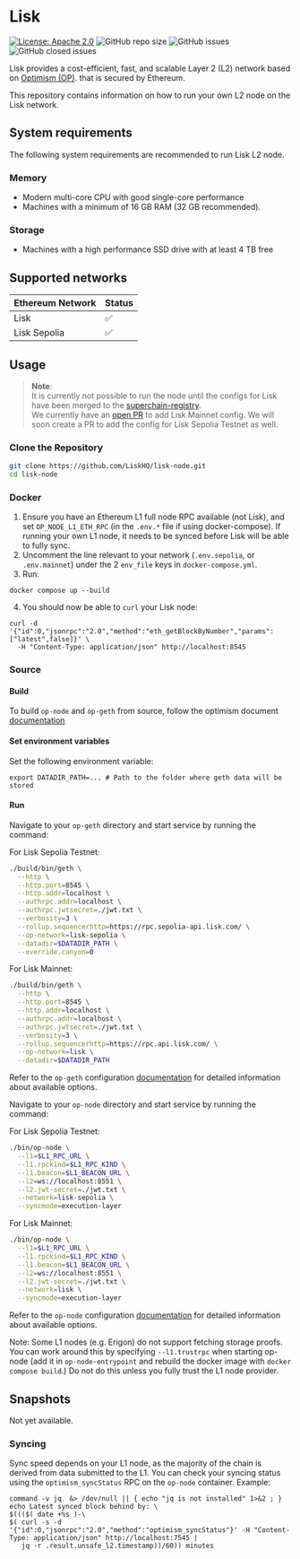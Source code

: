 # Lisk

[![License: Apache 2.0](https://img.shields.io/badge/License-Apache%202.0-blue.svg)](http://www.apache.org/licenses/LICENSE-2.0)
![GitHub repo size](https://img.shields.io/github/repo-size/liskhq/lisk-node)
![GitHub issues](https://img.shields.io/github/issues-raw/liskhq/lisk-node)
![GitHub closed issues](https://img.shields.io/github/issues-closed-raw/liskhq/lisk-node)

Lisk provides a cost-efficient, fast, and scalable Layer 2 (L2) network based on [Optimism (OP)](https://stack.optimism.io/). that is secured by Ethereum.

This repository contains information on how to run your own L2 node on the Lisk network.

## System requirements

The following system requirements are recommended to run Lisk L2 node.

### Memory

- Modern multi-core CPU with good single-core performance
- Machines with a minimum of 16 GB RAM (32 GB recommended).

### Storage

- Machines with a high performance SSD drive with at least 4 TB free

## Supported networks

| Ethereum Network | Status |
| ---------------- | ------ |
| Lisk             | ✅     |
| Lisk Sepolia     | ✅     |

## Usage

> **Note**:
> <br>It is currently not possible to run the node until the configs for Lisk have been merged to the [superchain-registry](https://github.com/ethereum-optimism/superchain-registry).
> <br>We currently have an [open PR](https://github.com/ethereum-optimism/superchain-registry/pull/234) to add Lisk Mainnet config. We will soon create a PR to add the config for Lisk Sepolia Testnet as well.

### Clone the Repository

```sh
git clone https://github.com/LiskHQ/lisk-node.git
cd lisk-node
```

### Docker

1. Ensure you have an Ethereum L1 full node RPC available (not Lisk), and set `OP_NODE_L1_ETH_RPC` (in the `.env.*` file if using docker-compose). If running your own L1 node, it needs to be synced before Lisk will be able to fully sync.
2. Uncomment the line relevant to your network (`.env.sepolia`, or `.env.mainnet`) under the 2 `env_file` keys in `docker-compose.yml`.
3. Run:

```
docker compose up --build
```

4. You should now be able to `curl` your Lisk node:

```
curl -d '{"id":0,"jsonrpc":"2.0","method":"eth_getBlockByNumber","params":["latest",false]}' \
  -H "Content-Type: application/json" http://localhost:8545
```

### Source

#### Build

To build `op-node` and `op-geth` from source, follow the optimism document [documentation](https://docs.optimism.io/builders/node-operators/tutorials/node-from-source)

#### Set environment variables

Set the following environment variable:

```
export DATADIR_PATH=... # Path to the folder where geth data will be stored
```

#### Run

Navigate to your `op-geth` directory and start service by running the command:

For Lisk Sepolia Testnet:

```sh
./build/bin/geth \
  --http \
  --http.port=8545 \
  --http.addr=localhost \
  --authrpc.addr=localhost \
  --authrpc.jwtsecret=./jwt.txt \
  --verbosity=3 \
  --rollup.sequencerhttp=https://rpc.sepolia-api.lisk.com/ \
  --op-network=lisk-sepolia \
  --datadir=$DATADIR_PATH \
  --override.canyon=0
```

For Lisk Mainnet:

```sh
./build/bin/geth \
  --http \
  --http.port=8545 \
  --http.addr=localhost \
  --authrpc.addr=localhost \
  --authrpc.jwtsecret=./jwt.txt \
  --verbosity=3 \
  --rollup.sequencerhttp=https://rpc.api.lisk.com/ \
  --op-network=lisk \
  --datadir=$DATADIR_PATH
```

Refer to the `op-geth` configuration [documentation](https://docs.optimism.io/builders/node-operators/management/configuration#op-geth) for detailed information about available options.

Navigate to your `op-node` directory and start service by running the command:

For Lisk Sepolia Testnet:

```sh
./bin/op-node \
  --l1=$L1_RPC_URL \
  --l1.rpckind=$L1_RPC_KIND \
  --l1.beacon=$L1_BEACON_URL \
  --l2=ws://localhost:8551 \
  --l2.jwt-secret=./jwt.txt \
  --network=lisk-sepolia \
  --syncmode=execution-layer
```

For Lisk Mainnet:

```sh
./bin/op-node \
  --l1=$L1_RPC_URL \
  --l1.rpckind=$L1_RPC_KIND \
  --l1.beacon=$L1_BEACON_URL \
  --l2=ws://localhost:8551 \
  --l2.jwt-secret=./jwt.txt \
  --network=lisk \
  --syncmode=execution-layer
```

Refer to the `op-node` configuration [documentation](https://docs.optimism.io/builders/node-operators/management/configuration#op-node) for detailed information about available options.

Note: Some L1 nodes (e.g. Erigon) do not support fetching storage proofs. You can work around this by specifying `--l1.trustrpc` when starting op-node (add it in `op-node-entrypoint` and rebuild the docker image with `docker compose build`.) Do not do this unless you fully trust the L1 node provider.

## Snapshots

Not yet available.

### Syncing

Sync speed depends on your L1 node, as the majority of the chain is derived from data submitted to the L1. You can check your syncing status using the `optimism_syncStatus` RPC on the `op-node` container. Example:

```
command -v jq  &> /dev/null || { echo "jq is not installed" 1>&2 ; }
echo Latest synced block behind by: \
$((($( date +%s )-\
$( curl -s -d '{"id":0,"jsonrpc":"2.0","method":"optimism_syncStatus"}' -H "Content-Type: application/json" http://localhost:7545 |
   jq -r .result.unsafe_l2.timestamp))/60)) minutes
```
